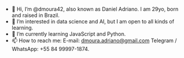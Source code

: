 - 👋 Hi, I’m @dmoura42, also known as Daniel Adriano. I am 29yo, born and raised in Brazil.
- 👀 I’m interested in data science and AI, but I am open to all kinds of learning.
- 🌱 I’m currently learning JavaScript and Python. 
- 📫 How to reach me: 
  E-mail: dmoura.adriano@gmail.com
  Telegram / WhatsApp: +55 84 99997-1874.
